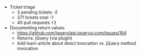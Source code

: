 * Ticket triage
  * 3 pending tickets -2
  * 371 tickets total -1
  * 40 pull requests +2
* Documenting return values
  * https://github.com/jquery/api.jqueryui.com/issues/164
  * Returns: jQuery (via plugin)
  * Add learn article about direct invocation vs. jQuery method invocation
